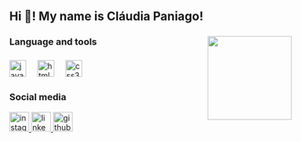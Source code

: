 <h2 align="left">Hi 👋! My name is Cláudia Paniago!</h2>


###

<img align="right" height="150" src="https://i.imgflip.com/65efzo.gif"  />

###

<h3 align="left"> Language and tools</h3>

###

<div align="left">
  <img src="https://cdn.jsdelivr.net/gh/devicons/devicon/icons/javascript/javascript-original.svg" height="30" alt="javascript logo"  />
  <img width="12" />
  
  <img src="https://cdn.jsdelivr.net/gh/devicons/devicon/icons/html5/html5-original.svg" height="30" alt="html5 logo"  />
  <img width="12" />
  <img src="https://cdn.jsdelivr.net/gh/devicons/devicon/icons/css3/css3-original.svg" height="30" alt="css3 logo"  />
  <img width="12" />
  

###

<h3 align="left"> Social media</h3
                                
###


<div align="left">
  <a class="apresentacao__link__links" href="https://www.instagram.com/claudiapaniago/">
  <img src="https://img.shields.io/static/v1?message=Instagram&logo=instagram&label=&color=E4405F&logoColor=white&labelColor=&style=for-the-badge" height="35" alt="instagram logo"  />

  <a href="https://www.linkedin.com/in/cl%C3%A1udia-paniago-35326294/">
  <img src="https://img.shields.io/static/v1?message=LinkedIn&logo=linkedin&label=&color=0077B5&logoColor=white&labelColor=&style=for-the-badge" height="35" alt="linkedin logo"  />
    
  <a href="https://github.com/ClaudiaCPaniago">
 <img src= "https://img.shields.io/badge/GitHub-100000?style=for-the-badge&logo=github&logoColor=white" height="35" alt="github logo"/>
</div>

###

